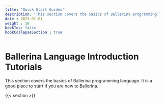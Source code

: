 ```yaml
---
title: "Quick Start Guides"
description: "This section covers the basics of Ballerina programming language. It is a good place to start if you are new to Ballerina."
date : 2023-01-01
weight : 16
bookToc: false
bookCollapseSection : true
---
```

# Ballerina Language Introduction Tutorials

This section covers the basics of Ballerina programming language. It is a good place to start if you are new to Ballerina.

<!--more-->

{{< section >}}